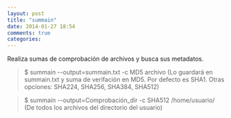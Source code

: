 ```yaml
---
layout: post
title: "summain"
date: 2014-01-27 18:54
comments: true
categories: 
---
```

Realiza sumas de comprobación de archivos y busca sus metadatos.

>$ summain --output=summain.txt -c MD5 archivo (Lo guardará en summain.txt y suma de verifación en MD5. Por defecto es SHA1. Otras opciones: SHA224, SHA256, SHA384, SHA512)

>$ summain --output=Comprobación_dir -c SHA512 /home/usuario/ (De todos los archivos del directorio del usuario)

